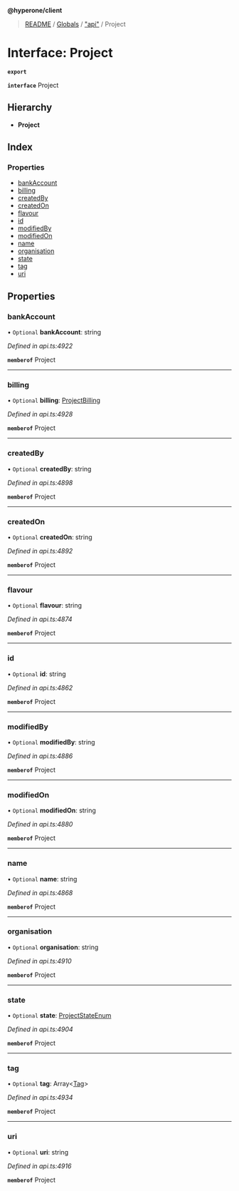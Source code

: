 **@hyperone/client**

> [README](../README.md) / [Globals](../globals.md) / ["api"](../modules/_api_.md) / Project

# Interface: Project

**`export`** 

**`interface`** Project

## Hierarchy

* **Project**

## Index

### Properties

* [bankAccount](_api_.project.md#bankaccount)
* [billing](_api_.project.md#billing)
* [createdBy](_api_.project.md#createdby)
* [createdOn](_api_.project.md#createdon)
* [flavour](_api_.project.md#flavour)
* [id](_api_.project.md#id)
* [modifiedBy](_api_.project.md#modifiedby)
* [modifiedOn](_api_.project.md#modifiedon)
* [name](_api_.project.md#name)
* [organisation](_api_.project.md#organisation)
* [state](_api_.project.md#state)
* [tag](_api_.project.md#tag)
* [uri](_api_.project.md#uri)

## Properties

### bankAccount

• `Optional` **bankAccount**: string

*Defined in api.ts:4922*

**`memberof`** Project

___

### billing

• `Optional` **billing**: [ProjectBilling](_api_.projectbilling.md)

*Defined in api.ts:4928*

**`memberof`** Project

___

### createdBy

• `Optional` **createdBy**: string

*Defined in api.ts:4898*

**`memberof`** Project

___

### createdOn

• `Optional` **createdOn**: string

*Defined in api.ts:4892*

**`memberof`** Project

___

### flavour

• `Optional` **flavour**: string

*Defined in api.ts:4874*

**`memberof`** Project

___

### id

• `Optional` **id**: string

*Defined in api.ts:4862*

**`memberof`** Project

___

### modifiedBy

• `Optional` **modifiedBy**: string

*Defined in api.ts:4886*

**`memberof`** Project

___

### modifiedOn

• `Optional` **modifiedOn**: string

*Defined in api.ts:4880*

**`memberof`** Project

___

### name

• `Optional` **name**: string

*Defined in api.ts:4868*

**`memberof`** Project

___

### organisation

• `Optional` **organisation**: string

*Defined in api.ts:4910*

**`memberof`** Project

___

### state

• `Optional` **state**: [ProjectStateEnum](../enums/_api_.projectstateenum.md)

*Defined in api.ts:4904*

**`memberof`** Project

___

### tag

• `Optional` **tag**: Array\<[Tag](_api_.tag.md)>

*Defined in api.ts:4934*

**`memberof`** Project

___

### uri

• `Optional` **uri**: string

*Defined in api.ts:4916*

**`memberof`** Project
